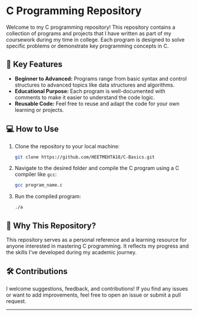 # C Programming Repository

Welcome to my C programming repository! This repository contains a collection of programs and projects that I have written as part of my coursework during my time in college. Each program is designed to solve specific problems or demonstrate key programming concepts in C.

## 🔑 Key Features

- **Beginner to Advanced:** Programs range from basic syntax and control structures to advanced topics like data structures and algorithms.
- **Educational Purpose:** Each program is well-documented with comments to make it easier to understand the code logic.
- **Reusable Code:** Feel free to reuse and adapt the code for your own learning or projects.

## 💻 How to Use

1. Clone the repository to your local machine:
   ```bash
   git clone https://github.com/HEETMEHTA18/C-Basics.git
   ```
2. Navigate to the desired folder and compile the C program using a C compiler like `gcc`:
   ```bash
   gcc program_name.c
   ```
3. Run the compiled program:
   ```bash
   ./a
   ```

## 🌟 Why This Repository?

This repository serves as a personal reference and a learning resource for anyone interested in mastering C programming. It reflects my progress and the skills I've developed during my academic journey.

## 🛠️ Contributions

I welcome suggestions, feedback, and contributions! If you find any issues or want to add improvements, feel free to open an issue or submit a pull request.

---

